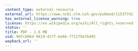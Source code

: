 ```yaml
---
content_type: external-resource
external_url: https://www.ncbi.nlm.nih.gov/pubmed/11537741
has_external_license_warning: true
license: https://en.wikipedia.org/wiki/All_rights_reserved
status: ''
title: PDF - 1.6 MB
uid: 96fcb06d-9619-417f-be6b-7712f9a7b405
wayback_url: ''
---
```

